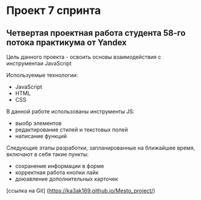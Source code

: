 # **Проект 7 спринта**
## Четвертая проектная работа студента 58-го потока практикума от Yandex  

Цель данного проекта - освоить основы взаимодействия с инструментаи JavaScript

Используемые технологии:
* JavaScript
* HTML
* CSS

В данной работе использованы  инструменты JS:
* выобр элементов
* редактирование стилей и текстовых полей 
* написание функций

Следующие этапы разработки, запланированные на ближайшее время, включают в себя такие пункты:
* сохранение информации в форме
* корректная работа кнопки лайк
* доюавление дополнительных карточек

[ссылка на Git]  (https://ka3ak169.github.io/Mesto_project/)